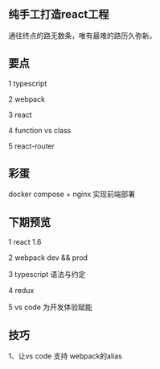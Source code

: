 ## 纯手工打造react工程
通往终点的路无数条，唯有最难的路历久弥新。

## 要点
1 typescript

2 webpack

3 react 

4 function vs class

5 react-router


## 彩蛋
docker compose + nginx 实现前端部署

## 下期预览
1 react 1.6 

2 webpack dev && prod

3 typescript 语法与约定

4 redux 

5 vs code 为开发体验赋能

## 技巧

1、让vs code 支持 webpack的alias
[](https://www.jianshu.com/p/552eac30ddbf)

